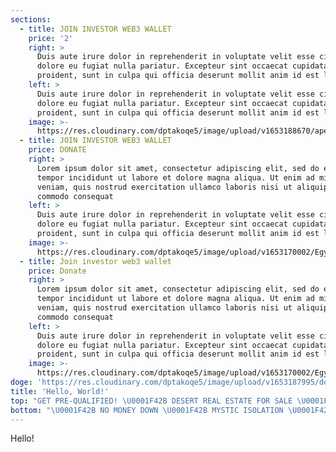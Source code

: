 ```yaml
---
sections:
  - title: JOIN INVESTOR WEB3 WALLET
    price: '2'
    right: >
      Duis aute irure dolor in reprehenderit in voluptate velit esse cillum
      dolore eu fugiat nulla pariatur. Excepteur sint occaecat cupidatat non
      proident, sunt in culpa qui officia deserunt mollit anim id est laborum.
    left: >
      Duis aute irure dolor in reprehenderit in voluptate velit esse cillum
      dolore eu fugiat nulla pariatur. Excepteur sint occaecat cupidatat non
      proident, sunt in culpa qui officia deserunt mollit anim id est laborum.
    image: >-
      https://res.cloudinary.com/dptakoqe5/image/upload/v1653188670/ape_uhzscc.png
  - title: JOIN INVESTOR WEB3 WALLET
    price: DONATE
    right: >
      Lorem ipsum dolor sit amet, consectetur adipiscing elit, sed do eiusmod
      tempor incididunt ut labore et dolore magna aliqua. Ut enim ad minim
      veniam, quis nostrud exercitation ullamco laboris nisi ut aliquip ex ea
      commodo consequat
    left: >
      Duis aute irure dolor in reprehenderit in voluptate velit esse cillum
      dolore eu fugiat nulla pariatur. Excepteur sint occaecat cupidatat non
      proident, sunt in culpa qui officia deserunt mollit anim id est laborum.
    image: >-
      https://res.cloudinary.com/dptakoqe5/image/upload/v1653170002/Egypt-1_zkkczb.jpg
  - title: Join investor web3 wallet
    price: Donate
    right: >
      Lorem ipsum dolor sit amet, consectetur adipiscing elit, sed do eiusmod
      tempor incididunt ut labore et dolore magna aliqua. Ut enim ad minim
      veniam, quis nostrud exercitation ullamco laboris nisi ut aliquip ex ea
      commodo consequat
    left: >
      Duis aute irure dolor in reprehenderit in voluptate velit esse cillum
      dolore eu fugiat nulla pariatur. Excepteur sint occaecat cupidatat non
      proident, sunt in culpa qui officia deserunt mollit anim id est laborum.
    image: >-
      https://res.cloudinary.com/dptakoqe5/image/upload/v1653170002/Egypt-1_zkkczb.jpg
doge: 'https://res.cloudinary.com/dptakoqe5/image/upload/v1653187995/doge_tlqzzv.png'
title: 'Hello, World!'
top: "GET PRE-QUALIFIED! \U0001F42B DESERT REAL ESTATE FOR SALE \U0001F42B GET PRE-QUALIFIED! \U0001F42B DESERT REAL ESTATE FOR SALE \U0001F42B "
bottom: "\U0001F42B NO MONEY DOWN \U0001F42B MYSTIC ISOLATION \U0001F42B NO MONEY DOWN \U0001F42B MYSTIC ISOLATION "
---
```




Hello!
